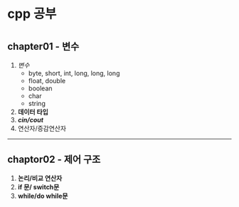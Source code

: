 <h1> cpp 공부<h1>

## chapter01 - 변수

1. _변수_
    - byte, short, int, long, long, long
    - float, double
    - boolean
    - char
    - string
2. __데이터 타입__
3. ___cin/cout___
4. 연산자/증감연산자
---



## chaptor02 - 제어 구조

1. __논리/비교 연산자__
2. __if 문/ switch문__
3. __while/do while문__
